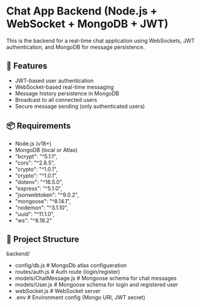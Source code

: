 # Chat App Backend (Node.js + WebSocket + MongoDB + JWT)

This is the backend for a real-time chat application using WebSockets, JWT authentication, and MongoDB for message persistence.

## 🚀 Features

- JWT-based user authentication
- WebSocket-based real-time messaging
- Message history persistence in MongoDB
- Broadcast to all connected users
- Secure message sending (only authenticated users)

## 📦 Requirements

- Node.js (v18+)
- MongoDB (local or Atlas)
-  "bcrypt": "^5.1.1",
-   "cors": "^2.8.5",
-  "crypto": "^1.0.1",
-  "crypto": "^1.0.1",
-  "dotenv": "^16.5.0",
-  "express": "^5.1.0",
-  "jsonwebtoken": "^9.0.2",
-  "mongoose": "^8.14.1",
-  "nodemon": "^3.1.10",
-  "uuid": "^11.1.0",
-  "ws": "^8.18.2"

## 📁 Project Structure

backend/
- config/db.js # MongoDb atlas configueration
- routes/auth.js # Auth route (login/register)
- models/ChatMessage.js # Mongoose schema for chat messages
- models/User.js # Mongoose schema for login and registered user
- webSocket.js # WebSocket server
- .env # Environment config (Mongo URI, JWT secret)
